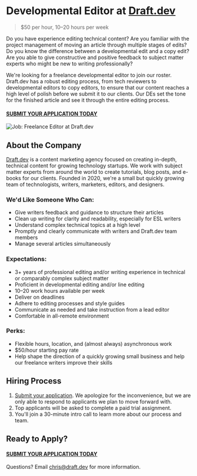# Developmental Editor at [Draft.dev](https://draft.dev/)
> $50 per hour, 10–20 hours per week

Do you have experience editing technical content? Are you familiar with the project management of moving an article through multiple stages of edits? Do you know the difference between a developmental edit and a copy edit? Are you able to give constructive and positive feedback to subject matter experts who might be new to writing professionally? 

We're looking for a freelance developmental editor to join our roster. Draft.dev has a robust editing process, from tech reviewers to developmental editors to copy editors, to ensure that our content reaches a high level of polish before we submit it to our clients. Our DEs set the tone for the finished article and see it through the entire editing process.

#### [SUBMIT YOUR APPLICATION TODAY](https://airtable.com/shr9Yge2R86VHuAUQ)

![Job: Freelance Editor at Draft.dev](https://draft.dev/learn/assets/posts/img_0990.png)

## About the Company
[Draft.dev](https://draft.dev/) is a content marketing agency focused on creating in-depth, technical content for growing technology startups. We work with subject matter experts from around the world to create tutorials, blog posts, and e-books for our clients. Founded in 2020, we're a small but quickly growing team of technologists, writers, marketers, editors, and designers.

### We'd Like Someone Who Can:
- Give writers feedback and guidance to structure their articles
- Clean up writing for clarity and readability, especially for ESL writers
- Understand complex technical topics at a high level
- Promptly and clearly communicate with writers and Draft.dev team members
- Manage several articles simultaneously

### Expectations:
- 3+ years of professional editing and/or writing experience in technical or comparably complex subject matter
- Proficient in developmental editing and/or line editing
- 10–20 work hours available per week
- Deliver on deadlines
- Adhere to editing processes and style guides
- Communicate as needed and take instruction from a lead editor
- Comfortable in all-remote environment

### Perks:
- Flexible hours, location, and (almost always) asynchronous work
- $50/hour starting pay rate
- Help shape the direction of a quickly growing small business and help our freelance writers improve their skills

## Hiring Process
1. [Submit your application](https://airtable.com/shr9Yge2R86VHuAUQ). We apologize for the inconvenience, but we are only able to respond to applicants we plan to move forward with.
2. Top applicants will be asked to complete a paid trial assignment.
3. You'll join a 30-minute intro call to learn more about our process and team.

## Ready to Apply?

#### [SUBMIT YOUR APPLICATION TODAY](https://airtable.com/shr9Yge2R86VHuAUQ)

Questions? Email [chris@draft.dev](mailto:chris@draft.dev) for more information.
